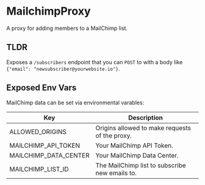 # MailchimpProxy

A proxy for adding members to a MailChimp list.

## TLDR

Exposes a `/subscribers` endpoint that you can `POST` to with a body like `{"email": "newsubscriber@yourwebsite.io"}`.

## Exposed Env Vars

MailChimp data can be set via environmental varables:

| Key                   | Description                                     |
| --------------------- | ----------------------------------------------- |
| ALLOWED_ORIGINS       | Origins allowed to make requests of the proxy.  |
| MAILCHIMP_API_TOKEN   | Your MailChimp API Token.                       |
| MAILCHIMP_DATA_CENTER | Your MailChimp Data Center.                     |
| MAILCHIMP_LIST_ID     | The MailChimp list to subscribe new emails to.  |


